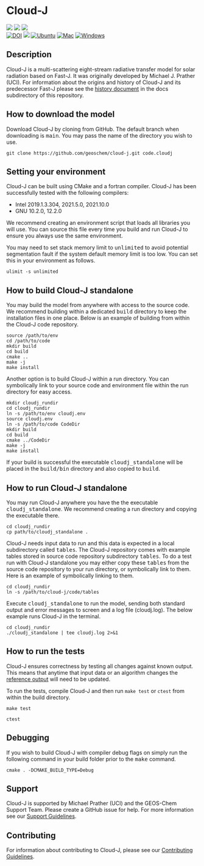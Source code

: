 # Cloud-J

<p>
  <a href="https://github.com/geoschem/hemco/cloud-j"><img src="https://img.shields.io/github/v/release/geoschem/cloud-j?include_prereleases&label=Latest%20Pre-Release"></a>
  <a href="https://github.com/geoschem/cloud-j/releases"><img src="https://img.shields.io/github/v/release/geoschem/cloud-j?label=Latest%20Stable%20Release"></a>
  <a href="https://github.com/geoschem/cloud-j/releases/"><img src="https://img.shields.io/github/release-date/geoschem/cloud-j"></a>
  <br />
  <a href="https://doi.org/10.5281/zenodo.13862693"><img src="https://zenodo.org/badge/DOI/10.5281/zenodo.13862693.svg" alt="DOI"></a>
  <a href="https://github.com/geoschem/Cloud-J/blob/main/LICENSE"><img src="https://img.shields.io/badge/License-GPLv3-blue.svg"></a>
  <a href="https://github.com/geoschem/Cloud-J/actions/workflows/ubuntu.yml"><img src="https://github.com/geoschem/Cloud-J/actions/workflows/ubuntu.yml/badge.svg" alt="Ubuntu"></a>
  <a href="https://github.com/geoschem/Cloud-J/actions/workflows/mac.yml"><img src="https://github.com/geoschem/Cloud-J/actions/workflows/mac.yml/badge.svg" alt="Mac"></a>
  <a href="https://github.com/geoschem/Cloud-J/actions/workflows/windows.yml"><img src="https://github.com/geoschem/Cloud-J/actions/workflows/windows.yml/badge.svg" alt="Windows"></a>
</p>

## Description

Cloud-J is a multi-scattering eight-stream radiative transfer model for solar radiation based on Fast-J. It was originally developed by Michael J. Prather (UCI). For information about the origins and history of Cloud-J and its predecessor Fast-J please see the [history document](https://github.com/geoschem/cloud-j/blob/main/docs/History_of_Fast-J_photolysis_code.md) in the docs subdirectory of this repository.

## How to download the model

Download Cloud-J by cloning from GitHub. The default branch when downloading is <tt>main</tt>. You may pass the name of the directory you wish to use.

```
git clone https://github.com/geoschem/cloud-j.git code.cloudj
```

## Setting your environment

Cloud-J can be built using CMake and a fortran compiler. Cloud-J has been successfully tested with the following compilers:
* Intel 2019.1.3.304, 2021.5.0, 2021.10.0
* GNU 10.2.0, 12.2.0

We recommend creating an environment script that loads all libraries you will use. You can source this file every time you build and run Cloud-J to ensure you always use the same environment.

You may need to set stack memory limit to <tt>unlimited</tt> to avoid potential segmentation fault if the system default memory limit is too low. You can set this in your environment as follows.

```
ulimit -s unlimited
```

## How to build Cloud-J standalone

You may build the model from anywhere with access to the source code. We recommend building within a dedicated <tt>build</tt> directory to keep the installation files in one place. Below is an example of building from within the Cloud-J code repository.

```
source /path/to/env
cd /path/to/code
mkdir build
cd build
cmake ..
make -j
make install
```

Another option is to build Cloud-J within a run directory. You can symbolically link to your source code and environment file within the run directory for easy access.

```
mkdir cloudj_rundir
cd cloudj_rundir
ln -s /path/to/env cloudj.env
source cloudj.env
ln -s /path/to/code CodeDir
mkdir build
cd build
cmake ../CodeDir
make -j
make install
```

If your build is successful the executable <tt>cloudj_standalone</tt> will be placed in the <tt>build/bin</tt> directory and also copied to <tt>build</tt>.

## How to run Cloud-J standalone

You may run Cloud-J anywhere you have the the executable <tt>cloudj_standalone</tt>. We recommend creating a run directory and copying the executable there.

```
cd cloudj_rundir
cp path/to/cloudj_standalone .
```

Cloud-J needs input data to run and this data is expected in a local subdirectory called <tt>tables</tt>. The Cloud-J repository comes with example tables stored in source code repository subdirectory <tt>tables</tt>. To do a test run with Cloud-J standalone you may either copy these <tt>tables</tt> from the source code repository to your run directory, or symbolically link to them. Here is an example of symbolically linking to them.

```
cd cloudj_rundir
ln -s /path/to/cloud-j/code/tables
```

Execute <tt>cloudj_standalone</tt> to run the model, sending both standard output and error messages to screen and a log file (cloudj.log). The below example runs Cloud-J in the terminal.

```
cd cloudj_rundir
./cloudj_standalone | tee cloudj.log 2>&1
```


## How to run the tests
Cloud-J ensures correctness by testing all changes against known output. This means that anytime that input data
or an algorithm changes the [reference output](test/expected_output/reference_output.txt) will need to be updated.

To run the tests, compile Cloud-J and then run `make test` or `ctest` from within the build directory.

```
make test
```

```
ctest
```

## Debugging

If you wish to build Cloud-J with compiler debug flags on simply run the following command in your build folder prior to the <tt>make</tt> command.

```
cmake . -DCMAKE_BUILD_TYPE=Debug
```

## Support

Cloud-J is supported by Michael Prather (UCI) and the GEOS-Chem Support Team. Please create a GitHub issue for help. For more information see our [Support Guidelines](https://github.com/geoschem/cloud-j/blob/main/SUPPORT.md).

## Contributing

For information about contributing to Cloud-J, please see our [Contributing Guidelines](https://github.com/geoschem/cloud-j/blob/main/CONTRIBUTING.md).
